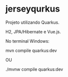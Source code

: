 # jerseyqurkus


Projeto utilizando Quarkus.

H2, JPA/Hibernate e Vue.js.

No terminal Windows:

mvn compile quarkus:dev

OU

./mvnw compile quarkus:dev

